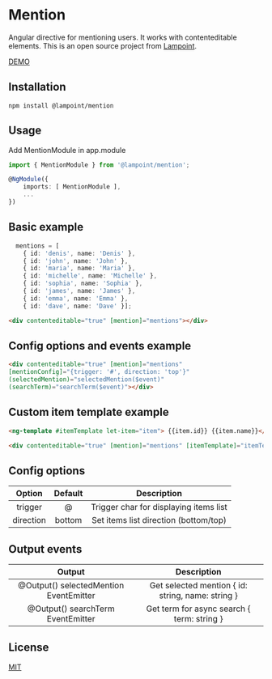 # Mention

Angular directive for mentioning users. It works with contenteditable elements. This is an open source project from 
[Lampoint](https://lampoint.com/).

[DEMO](https://lampoint.com/mention)

## Installation
```
npm install @lampoint/mention
```

## Usage
Add MentionModule in app.module
```typescript
import { MentionModule } from '@lampoint/mention';

@NgModule({
    imports: [ MentionModule ],
    ...
})
```
## Basic example
```typescript
  mentions = [
    { id: 'denis', name: 'Denis' },
    { id: 'john', name: 'John' },
    { id: 'maria', name: 'Maria' },
    { id: 'michelle', name: 'Michelle' },
    { id: 'sophia', name: 'Sophia' },
    { id: 'james', name: 'James' },
    { id: 'emma', name: 'Emma' },
    { id: 'dave', name: 'Dave' }];
```

```html
<div contenteditable="true" [mention]="mentions"></div>
```

## Config options and events example
```html
<div contenteditable="true" [mention]="mentions" 
[mentionConfig]="{trigger: '#', direction: 'top'}"
(selectedMention)="selectedMention($event)"
(searchTerm)="searchTerm($event)"></div>
```

## Custom item template example
```html
<ng-template #itemTemplate let-item="item"> {{item.id}} {{item.name}}</ng-template>
```

```html
<div contenteditable="true" [mention]="mentions" [itemTemplate]="itemTemplate"></div>
```

## Config options
| Option | Default| Description|
| :---:   | :---: | :---: |
| trigger | @   | Trigger char for displaying items list   |
| direction | bottom|  Set items list direction (bottom/top)|

## Output events
| Output | Description|
| :---:   | :---: |
| @Output() selectedMention EventEmitter | Get selected mention { id: string, name: string } |
| @Output() searchTerm EventEmitter | Get term for async search { term: string } |

## License
[MIT](https://choosealicense.com/licenses/mit/)